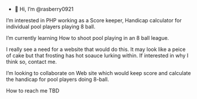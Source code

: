- 👋 Hi, I’m @rasberry0921

I’m interested in PHP working as a Score keeper, Handicap calculator for individual pool players playing 8 ball.

I’m currently learning How to shoot pool playing in an 8 ball league.

I really see a need for a website that would do this.  It may look like a peice of cake but that frosting has hot soauce lurking within.  If interested in why I think so, contact me.

I’m looking to collaborate on Web site which would keep score and calculate the handicap for pool players doing 8-ball. 

How to reach me TBD

<!---
rasberry0921/rasberry0921 is a ✨ special ✨ repository because its `README.md` (this file) appears on your GitHub profile.
You can click the Preview link to take a look at your changes.
--->
